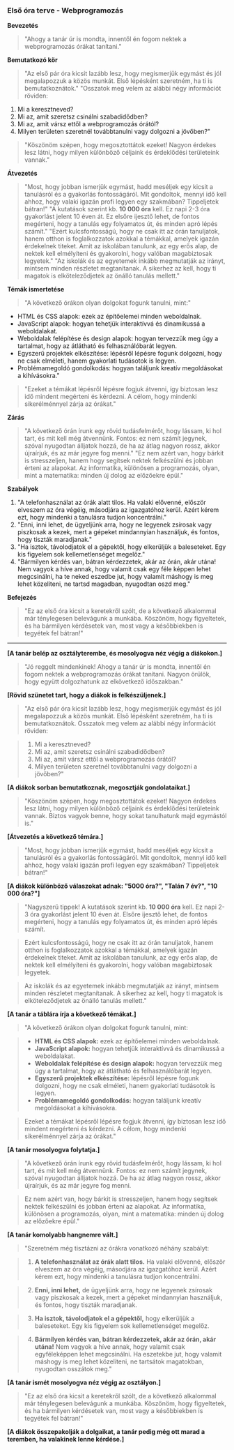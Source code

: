 ### Első óra terve - Webprogramozás

**Bevezetés**
>"Ahogy a tanár úr is mondta, innentől én fogom nektek a webprogramozás órákat tanítani."

**Bemutatkozó kör**
>"Az első pár óra kicsit lazább lesz, hogy megismerjük egymást és jól megalapozzuk a közös munkát. Első lépésként szeretném, ha ti is bemutatkoznátok."
>"Osszatok meg velem az alábbi négy információt röviden:
  1. Mi a keresztneved?
  2. Mi az, amit szeretsz csinálni szabadidődben?
  3. Mi az, amit vársz ettől a webprogramozás órától?
  4. Milyen területen szeretnél továbbtanulni vagy dolgozni a jövőben?"
>"Köszönöm szépen, hogy megosztottátok ezeket! Nagyon érdekes lesz látni, hogy milyen különböző céljaink és érdeklődési területeink vannak."

**Átvezetés**
>"Most, hogy jobban ismerjük egymást, hadd meséljek egy kicsit a tanulásról és a gyakorlás fontosságáról. Mit gondoltok, mennyi idő kell ahhoz, hogy valaki igazán profi legyen egy szakmában? Tippeljetek bátran!"
>"A kutatások szerint kb. **10 000 óra** kell. Ez napi 2-3 óra gyakorlást jelent 10 éven át. Ez elsőre ijesztő lehet, de fontos megérteni, hogy a tanulás egy folyamatos út, és minden apró lépés számít."
>"Ezért kulcsfontosságú, hogy ne csak itt az órán tanuljatok, hanem otthon is foglalkozzatok azokkal a témákkal, amelyek igazán érdekelnek titeket. Amit az iskolában tanulunk, az egy erős alap, de nektek kell elmélyíteni és gyakorolni, hogy valóban magabiztosak legyetek."
>"Az iskolák és az egyetemek inkább megmutatják az irányt, mintsem minden részletet megtanítanak. A sikerhez az kell, hogy ti magatok is elköteleződjetek az önálló tanulás mellett."

**Témák ismertetése**
>"A következő órákon olyan dolgokat fogunk tanulni, mint:"
  - HTML és CSS alapok: ezek az építőelemei minden weboldalnak.
  - JavaScript alapok: hogyan tehetjük interaktívvá és dinamikussá a weboldalakat.
  - Weboldalak felépítése és design alapok: hogyan tervezzük meg úgy a tartalmat, hogy az átlátható és felhasználóbarát legyen.
  - Egyszerű projektek elkészítése: lépésről lépésre fogunk dolgozni, hogy ne csak elméleti, hanem gyakorlati tudásotok is legyen.
  - Problémamegoldó gondolkodás: hogyan találjunk kreatív megoldásokat a kihívásokra."
>"Ezeket a témákat lépésről lépésre fogjuk átvenni, így biztosan lesz idő mindent megérteni és kérdezni. A célom, hogy mindenki sikerélménnyel zárja az órákat."

**Zárás**
>"A következő órán írunk egy rövid tudásfelmérőt, hogy lássam, ki hol tart, és mit kell még átvennünk. Fontos: ez nem számít jegynek, szóval nyugodtan álljatok hozzá, de ha az átlag nagyon rossz, akkor újraírjuk, és az már jegyre fog menni."
>"Ez nem azért van, hogy bárkit is stresszeljen, hanem hogy segítsek nektek felkészülni és jobban érteni az alapokat. Az informatika, különösen a programozás, olyan, mint a matematika: minden új dolog az előzőekre épül."

**Szabályok**
1. "A telefonhasználat az órák alatt tilos. Ha valaki elővenné, először elveszem az óra végéig, másodjára az igazgatóhoz kerül. Azért kérem ezt, hogy mindenki a tanulásra tudjon koncentrálni."
2. "Enni, inni lehet, de ügyeljünk arra, hogy ne legyenek zsírosak vagy piszkosak a kezek, mert a gépeket mindannyian használjuk, és fontos, hogy tiszták maradjanak."
3. "Ha isztok, távolodjatok el a gépektől, hogy elkerüljük a baleseteket. Egy kis figyelem sok kellemetlenséget megelőz."
4. "Bármilyen kérdés van, bátran kérdezzetek, akár az órán, akár utána! Nem vagyok a híve annak, hogy valamit csak egy féle képpen lehet megcsinálni, ha te neked eszedbe jut, hogy valamit máshogy is meg lehet közelíteni, ne tartsd magadban, nyugodtan oszd meg."

**Befejezés**
>"Ez az első óra kicsit a keretekről szólt, de a következő alkalommal már ténylegesen belevágunk a munkába. Köszönöm, hogy figyeltetek, és ha bármilyen kérdésetek van, most vagy a későbbiekben is tegyétek fel bátran!"


---
**[A tanár belép az osztályterembe, és mosolyogva néz végig a diákokon.]**

> "Jó reggelt mindenkinek! Ahogy a tanár úr is mondta, innentől én fogom nektek a webprogramozás órákat tanítani. Nagyon örülök, hogy együtt dolgozhatunk az elkövetkező időszakban."

**[Rövid szünetet tart, hogy a diákok is felkészüljenek.]**

> "Az első pár óra kicsit lazább lesz, hogy megismerjük egymást és jól megalapozzuk a közös munkát. Első lépésként szeretném, ha ti is bemutatkoznátok. Osszatok meg velem az alábbi négy információt röviden:

> 1. Mi a keresztneved?
> 2. Mi az, amit szeretsz csinálni szabadidődben?
> 3. Mi az, amit vársz ettől a webprogramozás órától?
> 4. Milyen területen szeretnél továbbtanulni vagy dolgozni a jövőben?"

**[A diákok sorban bemutatkoznak, megosztják gondolataikat.]**

> "Köszönöm szépen, hogy megosztottátok ezeket! Nagyon érdekes lesz látni, hogy milyen különböző céljaink és érdeklődési területeink vannak. Biztos vagyok benne, hogy sokat tanulhatunk majd egymástól is."

**[Átvezetés a következő témára.]**

> "Most, hogy jobban ismerjük egymást, hadd meséljek egy kicsit a tanulásról és a gyakorlás fontosságáról. Mit gondoltok, mennyi idő kell ahhoz, hogy valaki igazán profi legyen egy szakmában? Tippeljetek bátran!"

**[A diákok különböző válaszokat adnak: "5000 óra?", "Talán 7 év?", "10 000 óra?"]**

> "Nagyszerű tippek! A kutatások szerint kb. **10 000 óra** kell. Ez napi 2-3 óra gyakorlást jelent 10 éven át. Elsőre ijesztő lehet, de fontos megérteni, hogy a tanulás egy folyamatos út, és minden apró lépés számít.

> Ezért kulcsfontosságú, hogy ne csak itt az órán tanuljatok, hanem otthon is foglalkozzatok azokkal a témákkal, amelyek igazán érdekelnek titeket. Amit az iskolában tanulunk, az egy erős alap, de nektek kell elmélyíteni és gyakorolni, hogy valóban magabiztosak legyetek.

> Az iskolák és az egyetemek inkább megmutatják az irányt, mintsem minden részletet megtanítanak. A sikerhez az kell, hogy ti magatok is elköteleződjetek az önálló tanulás mellett."

**[A tanár a táblára írja a következő témákat.]**

> "A következő órákon olyan dolgokat fogunk tanulni, mint:

> - **HTML és CSS alapok:** ezek az építőelemei minden weboldalnak.
> - **JavaScript alapok:** hogyan tehetjük interaktívvá és dinamikussá a weboldalakat.
> - **Weboldalak felépítése és design alapok:** hogyan tervezzük meg úgy a tartalmat, hogy az átlátható és felhasználóbarát legyen.
> - **Egyszerű projektek elkészítése:** lépésről lépésre fogunk dolgozni, hogy ne csak elméleti, hanem gyakorlati tudásotok is legyen.
> - **Problémamegoldó gondolkodás:** hogyan találjunk kreatív megoldásokat a kihívásokra.

> Ezeket a témákat lépésről lépésre fogjuk átvenni, így biztosan lesz idő mindent megérteni és kérdezni. A célom, hogy mindenki sikerélménnyel zárja az órákat."

**[A tanár mosolyogva folytatja.]**

> "A következő órán írunk egy rövid tudásfelmérőt, hogy lássam, ki hol tart, és mit kell még átvennünk. Fontos: ez nem számít jegynek, szóval nyugodtan álljatok hozzá. De ha az átlag nagyon rossz, akkor újraírjuk, és az már jegyre fog menni.

> Ez nem azért van, hogy bárkit is stresszeljen, hanem hogy segítsek nektek felkészülni és jobban érteni az alapokat. Az informatika, különösen a programozás, olyan, mint a matematika: minden új dolog az előzőekre épül."

**[A tanár komolyabb hangnemre vált.]**

> "Szeretném még tisztázni az órákra vonatkozó néhány szabályt:

> 1. **A telefonhasználat az órák alatt tilos.** Ha valaki elővenné, először elveszem az óra végéig, másodjára az igazgatóhoz kerül. Azért kérem ezt, hogy mindenki a tanulásra tudjon koncentrálni.

> 2. **Enni, inni lehet,** de ügyeljünk arra, hogy ne legyenek zsírosak vagy piszkosak a kezek, mert a gépeket mindannyian használjuk, és fontos, hogy tiszták maradjanak.

> 3. **Ha isztok, távolodjatok el a gépektől,** hogy elkerüljük a baleseteket. Egy kis figyelem sok kellemetlenséget megelőz.

> 4. **Bármilyen kérdés van, bátran kérdezzetek, akár az órán, akár utána!** Nem vagyok a híve annak, hogy valamit csak egyféleképpen lehet megcsinálni. Ha eszetekbe jut, hogy valamit máshogy is meg lehet közelíteni, ne tartsátok magatokban, nyugodtan osszátok meg."

**[A tanár ismét mosolyogva néz végig az osztályon.]**

> "Ez az első óra kicsit a keretekről szólt, de a következő alkalommal már ténylegesen belevágunk a munkába. Köszönöm, hogy figyeltetek, és ha bármilyen kérdésetek van, most vagy a későbbiekben is tegyétek fel bátran!"

**[A diákok összepakolják a dolgaikat, a tanár pedig még ott marad a teremben, ha valakinek lenne kérdése.]**